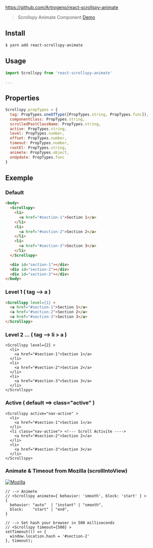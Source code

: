 https://github.com/Artrogeno/react-scrollspy-animate

> Scrollspy Animate Component
> [Demo](https://artrogeno.github.io/lab/react-scrollspy-animate/)

## Install

```sh
$ yarn add react-scrollspy-animate
```

## Usage

```js
import Scrollspy from 'react-scrollspy-animate'

...
```

## Properties

```js
Scrollspy.propTypes = {
  tag: PropTypes.oneOfType([PropTypes.string, PropTypes.func]),
  componentClass: PropTypes.string,
  scrolledPastClassName: PropTypes.string,
  active: PropTypes.string,
  level: PropTypes.number,
  offset: PropTypes.number,
  timeout: PropTypes.number,
  rootEl: PropTypes.string,
  animete: PropTypes.object,
  onUpdate: PropTypes.func
}
```

## Exemple

### Default

```html
<body>
  <Scrollspy>
    <li>
      <a href="#section-1">Section 1</a>
    </li>
    <li>
      <a href="#section-2">Section 2</a>
    </li>
    <li>
      <a href="#section-3">Section 3</a>
    </li>
  </Scrollspy>

  <div id="section-1"></div>
  <div id="section-2"></div>
  <div id="section-3"></div>
</body>
```

### Level 1 ( tag --> a )

```html
<Scrollspy level={1} >
  <a href="#section-1">Section 1</a>
  <a href="#section-2">Section 2</a>
  <a href="#section-3">Section 3</a>
</Scrollspy>
```

### Level 2 ... ( tag --> li > a )

```
<Scrollspy level={2} >
  <li>
    <a href="#section-1">Section 1</a>
  </li>
  <li>
    <a href="#section-2">Section 2</a>
  </li>
  <li>
    <a href="#section-3">Section 3</a>
  </li>
</Scrollspy>
```

### Active ( default ==> class="active"  )
```
<Scrollspy active="nav-active" >
  <li>
    <a href="#section-1">Section 1</a>
  </li>
  <li class="nav-active"> <!--- Scroll Activite ---->
    <a href="#section-2">Section 2</a>
  </li>
  <li>
    <a href="#section-3">Section 3</a>
  </li>
</Scrollspy>
```


### Animate & Timeout from Mozilla (scrollIntoView)
[![Mozilla](https://upload.wikimedia.org/wikipedia/commons/thumb/5/5c/Mozilla_dinosaur_head_logo.png/150px-Mozilla_dinosaur_head_logo.png)](https://developer.mozilla.org/pt-BR/docs/Web/API/Element/scrollIntoView)

```
// --> Animete
// <Scrollspy animate={ behavior: 'smooth', block: 'start' } >
{
  behavior: "auto"  | "instant" | "smooth",
  block:    "start" | "end",
}

// --> Set hash your browser in 500 milliseconds
// <Scrollspy timeout={500} >
setTimeout(() => {
  window.location.hash = '#section-2'
}, timeout);

```

